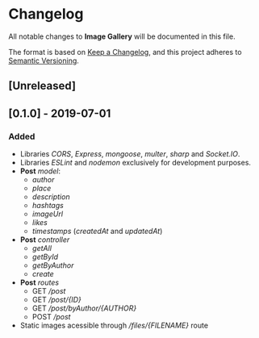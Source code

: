 # Changelog
All notable changes to **Image Gallery** will be documented in this file.

The format is based on [Keep a Changelog](https://keepachangelog.com/en/1.0.0/), and this project adheres to [Semantic Versioning](https://semver.org/spec/v2.0.0.html).

## [Unreleased]

## [0.1.0] - 2019-07-01
### Added
- Libraries *CORS*, *Express*, *mongoose*, *multer*, *sharp* and *Socket.IO*.
- Libraries *ESLint* and *nodemon* exclusively for development purposes.
- **Post** *model*:
  - *author*
  - *place*
  - *description*
  - *hashtags*
  - *imageUrl*
  - *likes*
  - *timestamps* (*createdAt* and *updatedAt*)
- **Post** *controller*
  - *getAll*
  - *getById*
  - *getByAuthor*
  - *create*
- **Post** *routes*
  - GET */post*
  - GET */post/{ID}*
  - GET */post/byAuthor/{AUTHOR}*
  - POST */post*
- Static images acessible through */files/{FILENAME}* route